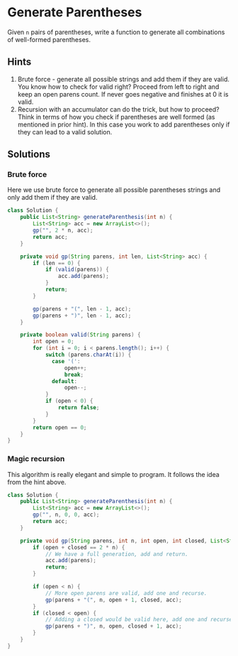 # Generate Parentheses

Given `n` pairs of parentheses, write a function to generate all combinations
of well-formed parentheses.

## Hints

1. Brute force - generate all possible strings and add them if they are valid.
   You know how to check for valid right? Proceed from left to right and keep
   an open parens count. If never goes negative and finishes at 0 it is valid.
1. Recursion with an accumulator can do the trick, but how to proceed? Think
   in terms of how you check if parentheses are well formed (as mentioned in
   prior hint). In this case you work to add parentheses only if they can lead
   to a valid solution.

## Solutions

### Brute force

Here we use brute force to generate all possible parentheses strings and only
add them if they are valid.

```java
class Solution {
    public List<String> generateParenthesis(int n) {
        List<String> acc = new ArrayList<>();
        gp("", 2 * n, acc);
        return acc;
    }

    private void gp(String parens, int len, List<String> acc) {
        if (len == 0) {
            if (valid(parens)) {
                acc.add(parens);
            }
            return;
        }

        gp(parens + "(", len - 1, acc);
        gp(parens + ")", len - 1, acc);
    }

    private boolean valid(String parens) {
        int open = 0;
        for (int i = 0; i < parens.length(); i++) {
            switch (parens.charAt(i)) {
              case '(':
                  open++;
                  break;
              default:
                  open--;
            }
            if (open < 0) {
                return false;
            }
        }
        return open == 0;
    }
}
```

### Magic recursion

This algorithm is really elegant and simple to program. It follows the idea from
the hint above.

```java
class Solution {
    public List<String> generateParenthesis(int n) {
        List<String> acc = new ArrayList<>();
        gp("", n, 0, 0, acc);
        return acc;
    }

    private void gp(String parens, int n, int open, int closed, List<String> acc) {
        if (open + closed == 2 * n) {
            // We have a full generation, add and return.
            acc.add(parens);
            return;
        }

        if (open < n) {
            // More open parens are valid, add one and recurse.
            gp(parens + "(", n, open + 1, closed, acc);
        }
        if (closed < open) {
            // Adding a closed would be valid here, add one and recurse.
            gp(parens + ")", n, open, closed + 1, acc);
        }
    }
}
```
